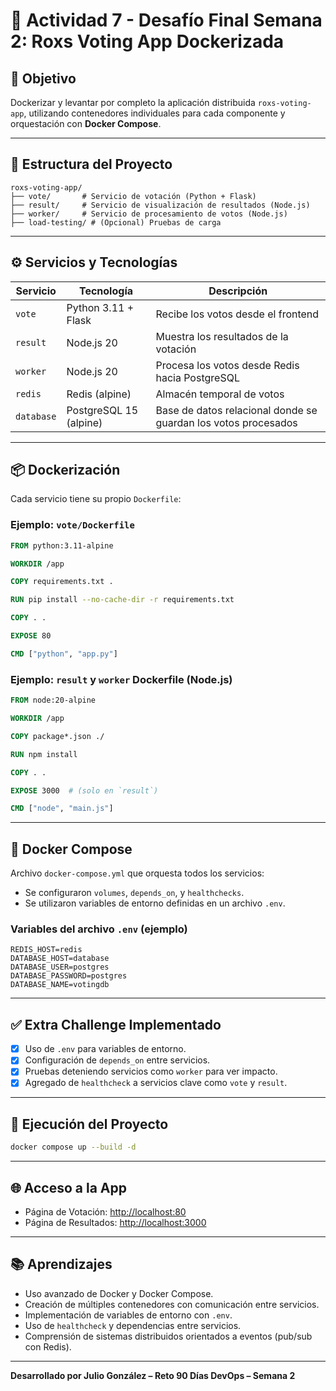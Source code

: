# 📘 Actividad 7 - Desafío Final Semana 2: Roxs Voting App Dockerizada

## 🎯 Objetivo

Dockerizar y levantar por completo la aplicación distribuida `roxs-voting-app`, utilizando contenedores individuales para cada componente y orquestación con **Docker Compose**.

---

## 📂 Estructura del Proyecto

```
roxs-voting-app/
├── vote/       # Servicio de votación (Python + Flask)
├── result/     # Servicio de visualización de resultados (Node.js)
├── worker/     # Servicio de procesamiento de votos (Node.js)
├── load-testing/ # (Opcional) Pruebas de carga
```

---

## ⚙️ Servicios y Tecnologías

| Servicio | Tecnología | Descripción |
|----------|------------|-------------|
| `vote`   | Python 3.11 + Flask | Recibe los votos desde el frontend |
| `result` | Node.js 20          | Muestra los resultados de la votación |
| `worker` | Node.js 20          | Procesa los votos desde Redis hacia PostgreSQL |
| `redis`  | Redis (alpine)      | Almacén temporal de votos |
| `database` | PostgreSQL 15 (alpine) | Base de datos relacional donde se guardan los votos procesados |

---

## 📦 Dockerización

Cada servicio tiene su propio `Dockerfile`:

### Ejemplo: `vote/Dockerfile`

```Dockerfile
FROM python:3.11-alpine

WORKDIR /app

COPY requirements.txt .

RUN pip install --no-cache-dir -r requirements.txt

COPY . .

EXPOSE 80

CMD ["python", "app.py"]
```

### Ejemplo: `result` y `worker` Dockerfile (Node.js)

```Dockerfile
FROM node:20-alpine

WORKDIR /app

COPY package*.json ./

RUN npm install

COPY . .

EXPOSE 3000  # (solo en `result`)

CMD ["node", "main.js"]
```

---

## 🧪 Docker Compose

Archivo `docker-compose.yml` que orquesta todos los servicios:

- Se configuraron `volumes`, `depends_on`, y `healthchecks`.
- Se utilizaron variables de entorno definidas en un archivo `.env`.

### Variables del archivo `.env` (ejemplo)

```
REDIS_HOST=redis
DATABASE_HOST=database
DATABASE_USER=postgres
DATABASE_PASSWORD=postgres
DATABASE_NAME=votingdb
```

---

## ✅ Extra Challenge Implementado

- [x] Uso de `.env` para variables de entorno.
- [x] Configuración de `depends_on` entre servicios.
- [x] Pruebas deteniendo servicios como `worker` para ver impacto.
- [x] Agregado de `healthcheck` a servicios clave como `vote` y `result`.

---

## 🚀 Ejecución del Proyecto

```bash
docker compose up --build -d
```

---

## 🌐 Acceso a la App

- Página de Votación: [http://localhost:80](http://localhost:80)
- Página de Resultados: [http://localhost:3000](http://localhost:3000)

---

## 📚 Aprendizajes

- Uso avanzado de Docker y Docker Compose.
- Creación de múltiples contenedores con comunicación entre servicios.
- Implementación de variables de entorno con `.env`.
- Uso de `healthcheck` y dependencias entre servicios.
- Comprensión de sistemas distribuidos orientados a eventos (pub/sub con Redis).

---

**Desarrollado por Julio González – Reto 90 Días DevOps – Semana 2**

